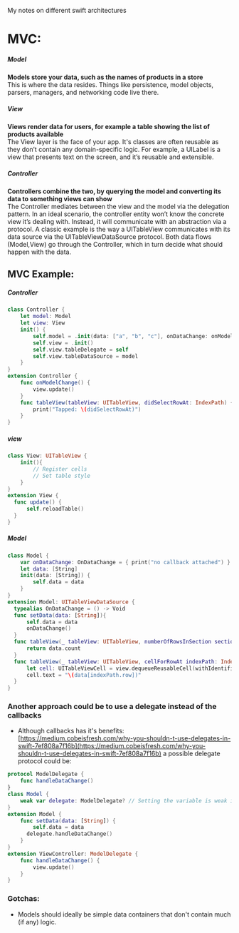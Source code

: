 My notes on different swift architectures<!--more-->

# MVC:

##### Model
**Models store your data, such as the names of products in a store**  
This is where the data resides. Things like persistence, model objects, parsers, managers, and networking code live there.

##### View
**Views render data for users, for example a table showing the list of products available**  
The View layer is the face of your app. It's classes are often reusable as they don’t contain any domain-specific logic. For example, a UILabel is a view that presents text on the screen, and it’s reusable and extensible.

##### Controller
**Controllers combine the two, by querying the model and converting its data to something views can show**  
The Controller mediates between the view and the model via the delegation pattern. In an ideal scenario, the controller entity won’t know the concrete view it’s dealing with. Instead, it will communicate with an abstraction via a protocol. A classic example is the way a UITableView communicates with its data source via the UITableViewDataSource protocol. Both data flows (Model,View) go through the Controller, which in turn decide what should happen with the data.

## MVC Example:
##### Controller
```swift
class Controller {
	let model: Model
	let view: View
	init() {
		self.model = .init(data: ["a", "b", "c"], onDataChange: onModelChange)
		self.view = .init()
		self.view.tableDelegate = self
		self.view.tableDataSource = model
	}
}
extension Controller {
	func onModelChange() {
		view.update()
	}
	func tableView(tableView: UITableView, didSelectRowAt: IndexPath) {
		print("Tapped: \(didSelectRowAt)")
	}
}
```

##### view
```swift
class View: UITableView {
	init(){
		// Register cells
		// Set table style
	}
}
extension View {
  func update() {
	  self.reloadTable()
  }
}
```

##### Model
```swift
class Model {
	var onDataChange: OnDataChange = { print("no callback attached") }
	let data: [String]
	init(data: [String]) {
		self.data = data
	}
}
extension Model: UITableViewDataSource {
  typealias OnDataChange = () -> Void
  func setData(data: [String]){
	  self.data = data
	  onDataChange()
  }
  func tableView(_ tableView: UITableView, numberOfRowsInSection section: Int) -> Int {
	  return data.count
  }
  func tableView(_ tableView: UITableView, cellForRowAt indexPath: IndexPath) -> UITableViewCell {
	  let cell: UITableViewCell = view.dequeueReusableCell(withIdentifier: "id", for: indexPath)
	  cell.text = "\(data[indexPath.row])"
  }
}
```

### Another approach could be to use a delegate instead of the callbacks
- Although callbacks has it's benefits: [https://medium.cobeisfresh.com/why-you-shouldn-t-use-delegates-in-swift-7ef808a7f16b](https://medium.cobeisfresh.com/why-you-shouldn-t-use-delegates-in-swift-7ef808a7f16b) a possible delegate protocol could be:

```swift
protocol ModelDelegate {
	func handleDataChange()
}
class Model {
	weak var delegate: ModelDelegate? // Setting the variable is weak is important, as the delegate may be deallocated before the model
}
extension Model {
	func setData(data: [String]) {
		self.data = data
	  delegate.handleDataChange()
	}
}
extension ViewController: ModelDelegate {
	func handleDataChange() {
		view.update()
	}
}
```

### Gotchas:
-  Models should ideally be simple data containers that don't contain much (if any) logic.
